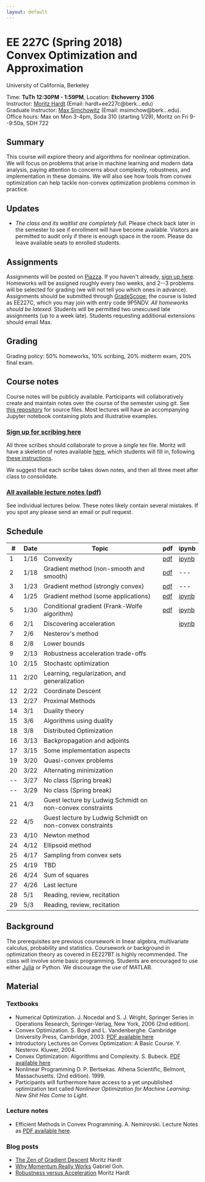 ```yaml
---
layout: default
---
```


# EE 227C (Spring 2018)<br /> Convex Optimization and Approximation

University of California, Berkeley  

Time: **TuTh 12:30PM - 1:59PM**, Location: **Etcheverry 3106**  
Instructor: [Moritz Hardt](http://mrtz.org) (Email: hardt+ee227c@berk...edu)   
Graduate Instructor: [Max Simchowitz](https://people.eecs.berkeley.edu/~msimchow/index.html) (Email: msimchow@berk...edu).  
Office hours: Max on Mon 3-4pm, Soda 310 (starting 1/29), Moritz on Fri 9--9:50a, SDH 722 

## Summary

This course will explore theory and algorithms for nonlinear optimization. We
will focus on problems that arise in machine learning and modern data analysis,
paying attention to concerns about complexity, robustness, and implementation in
these domains. We will also see how tools from convex optimization can help
tackle non-convex optimization problems common in practice.

## Updates

* *The class and its waitlist are completely full.* Please check back later in
the semester to see if enrollment will have become available. Visitors are permitted
to audit only if there is enough space in the room. Please do leave available
seats to enrolled students.

## Assignments 

Assignments will be posted on
[Piazza](https://piazza.com/berkeley/spring2018/ee227c/home). If you haven't
already, [sign up here](https://piazza.com/berkeley/spring2018/ee227c).
Homeworks will be assigned roughly every two weeks, and 2--3 problems will be selected for grading (we will not tell you which ones in advance). Assignments should be submitted through [GradeScope](https://gradescope.com); the course is listed as EE227C, which you may join with entry code 9P5NDV. *All homeworks should be latexed.* Students will be permitted two unexcused late assignments (up to a week late). Students requesting additional extensions should email Max.

## Grading

Grading policy: 50% homeworks, 10% scribing, 20% midterm exam, 20% final exam. 


## Course notes

Course notes will be publicly available. Participants will
collaboratively create and maintain notes over the course of the semester
using git. See [this
repository](https://github.com/ee227c/ee227c.github.io/tree/master/notes) for
source files. Most lectures will have an accompanying Jupyter notebook
containing plots and illustrative examples.

### [Sign up for scribing here](https://docs.google.com/spreadsheets/d/1OSW_Yznt80k40Zmf6MVRvz3wT-An0XFbNkEEWNbEjNE/edit?usp=sharing)

All three scribes should collaborate to prove a *single* tex file. Moritz will have a skeleton of notes available [here](https://github.com/ee227c/ee227c.github.io/tree/master/notes), which students will fill in, following [these instructions](https://github.com/ee227c/ee227c.github.io/blob/master/notes/instructions.pdf). 

We suggest that each scribe takes down notes, and then all three meet after class to consolidate. 

### [All available lecture notes (pdf)](notes/ee227c-notes.pdf)

See individual lectures below. These notes likely contain several mistakes. If
you spot any please send an email or pull request.

## Schedule


| # | Date  | Topic  | pdf | ipynb  |
|-|-|-|-|-|
| 1 | 1/16 | Convexity  | [pdf](notes/ee227c-lecture1.pdf) | [ipynb](http://nbviewer.jupyter.org/urls/ee227c.github.io/notes/lecture1.ipynb)
| 2 | 1/18 | Gradient method (non-smooth and smooth) | [pdf](notes/ee227c-lecture2.pdf)  | ---  |
| 3 | 1/23 | Gradient method (strongly convex) | [pdf](notes/ee227c-lecture3.pdf)  | --- |
| 4 | 1/25 | Gradient method (some applications) | [pdf](notes/ee227c-lecture4.pdf)  | [ipynb](code/lecture4.html)  |
| 5 | 1/30 | Conditional gradient (Frank-Wolfe algorithm) | [pdf](notes/ee227c-lecture5.pdf)  | [ipynb](code/lecture5.html)  |
| 6 | 2/1 |  Discovering acceleration |   | [ipynb](code/lecture6.html)  |
| 7 | 2/6 | Nesterov's method  |   |   |
| 8 | 2/8 | Lower bounds|   |   |
| 9 | 2/13 | Robustness acceleration trade-offs |   |   |
| 10 | 2/15 | Stochastc optimization |   |   |
| 11 | 2/20 | Learning, regularization, and generalization |   |   |
| 12 | 2/22 | Coordinate Descent |   |   |
| 13 | 2/27 | Proximal Methods  |   |   |
| 14 | 3/1 | Duality theory|   |   |
| 15 | 3/6 | Algorithms using duality |   |   |
| 18 | 3/8 | Distributed Optimization |   |   |
| 16 | 3/13 | Backpropagation and adjoints |   |   |
| 17 | 3/15 | Some implementation aspects |   |   |
| 19 | 3/20 | Quasi-convex problems |   |   |
| 20 | 3/22 | Alternating minimization |   |   |
| -- | 3/27 | No class (Spring break) |   |   |
| -- | 3/29 | No class (Spring break) |   |   |
| 21 | 4/3  | Guest lecture by Ludwig Schmidt on non-convex constraints | | |
| 22 | 4/5  | Guest lecture by Ludwig Schmidt on non-convex constraints | | |
| 23 | 4/10 | Newton method |   |   |
| 24 | 4/12 | Ellipsoid method |   |   |
| 25 | 4/17 | Sampling from convex sets |   |   |
| 25 | 4/19 | TBD |   |   |
| 26 | 4/24 | Sum of squares |   |   |
| 27 | 4/26 | Last lecture |   |   |
| 28 | 5/1 | Reading, review, recitation |   |   |
| 29 | 5/3 | Reading, review, recitation |   |   |

## Background

The prerequisites are previous coursework in linear algebra, multivariate
calculus, probability and statistics. 
Coursework or background in optimization theory as covered in
EE227BT is highly recommended.  The class will involve some basic programming.
Students are encouraged to use either [Julia](https://julialang.org) or Python.
We discourage the use of MATLAB.

## Material

### Textbooks

* Numerical Optimization. J. Nocedal and S. J. Wright, Springer Series in Operations Research, Springer-Verlag, New York, 2006 (2nd edition).
* Convex Optimization. S. Boyd and L. Vandenberghe. Cambridge University Press,
Cambridge, 2003. [PDF available here](http://www.stanford.edu/~boyd/cvxbook/)
* Introductory Lectures on Convex Optimization: A Basic Course. Y. Nesterov. Kluwer, 2004.
* Convex Optimization: Algorithms and Complexity. S. Bubeck. [PDF available here](https://arxiv.org/abs/1405.4980)
* Nonlinear Programming D. P. Bertsekas. Athena Scientific, Belmont, Massachusetts. (2nd edition). 1999. 
*  Participants will furthermore have access to a yet unpublished optimization text
called *Nonlinear Optimization for Machine Learning: New Shit Has Come to
Light*.

### Lecture notes

* Efficient Methods in Convex Programming. A. Nemirovski. Lecture Notes as
[PDF available here](http://www2.isye.gatech.edu/~nemirovs/Lect_EMCO.pdf).

### Blog posts

* [The Zen of Gradient Descent](http://blog.mrtz.org/2013/09/07/the-zen-of-gradient-descent.html) Moritz Hardt
* [Why Momentum Really Works](https://distill.pub/2017/momentum/) Gabriel Goh.
* [Robustness versus Acceleration](http://blog.mrtz.org/2014/08/18/robustness-versus-acceleration.html) Moritz Hardt
